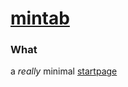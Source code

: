 # [mintab][mintab]

### What
a _really_ minimal [startpage][mintab]

[mintab]: https://koryschneider.github.io/mintab
[chrome ext]: https://chrome.google.com/webstore/detail/mintab/ggkhmapnplaljplbhkbdjkbjadbhadap
